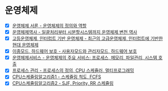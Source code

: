 # 운영체제

- [x] <a href="https://github.com/Jiyong95/OS/blob/main/운영체제 서론.md">운영체제 서론 - 운영체제의 정의와 역할</a>
- [x] <a href="https://github.com/Jiyong95/OS/blob/main/운영체제역사.md">운영체제역사 - 일괄처리부터 시분할시스템까지 운영체제 변천 역사</a>
- [x] <a href="https://github.com/Jiyong95/OS/blob/main/고등운영체제.md">고등운영체제, 인터럽트 기반 운영체제 - 최근의 고급운영체제, 인터럽트에 기반한 현대 운영체제</a>
- [x] <a href="https://github.com/Jiyong95/OS/blob/main/이중모드,하드웨어보호.md">이중모드, 하드웨어 보호 - 사용자모드와 관리자모드, 하드웨어 보호</a>
- [x] <a href="https://github.com/Jiyong95/OS/blob/main/운영체제 서비스.md">운영체제서비스 - 운영체제의 주요 서비스: 프로세스, 메모리, 파일관리, 시스템 호출</a>
- [x] <a href="https://github.com/Jiyong95/OS/blob/main/프로세스관리.md">프로세스 관리 - 프로세스의 정의, CPU 스케쥴러, 멀티프로그래밍</a>
- [x] <a href="https://github.com/Jiyong95/OS/blob/main/CPU스케쥴링알고리즘1.md">CPU스케쥴링알고리즘1 - 스케쥴링 척도, FCFS</a>
- [x] <a href="https://github.com/Jiyong95/OS/blob/main/CPU스케쥴링알고리즘2.md">CPU스케쥴링알고리즘2 - SJF, Priority, RR 스케쥴링</a>

